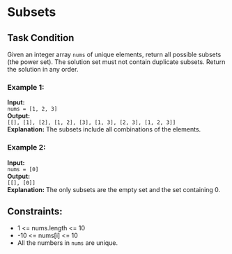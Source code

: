 # Subsets

## Task Condition
Given an integer array `nums` of unique elements, return all possible subsets (the power set). The solution set must not contain duplicate subsets. Return the solution in any order.

### Example 1:
**Input:**  
`nums = [1, 2, 3]`  
**Output:**  
`[[], [1], [2], [1, 2], [3], [1, 3], [2, 3], [1, 2, 3]]`  
**Explanation:** The subsets include all combinations of the elements.

### Example 2:
**Input:**  
`nums = [0]`  
**Output:**  
`[[], [0]]`  
**Explanation:** The only subsets are the empty set and the set containing 0.

## Constraints:
- 1 <= nums.length <= 10
- -10 <= nums[i] <= 10
- All the numbers in `nums` are unique.